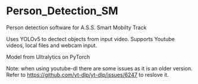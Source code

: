 # Person_Detection_SM
 Person detection software for A.S.S. Smart Mobilty Track

Uses YOLOv5 to dectect objects from input video. Supports Youtube videos, local files and webcam input. 

Model from Ultralytics on PyTorch

Note: when using youtube-dl there are some issues as it is an older version. Refer to https://github.com/yt-dlp/yt-dlp/issues/6247 to reslove it.
